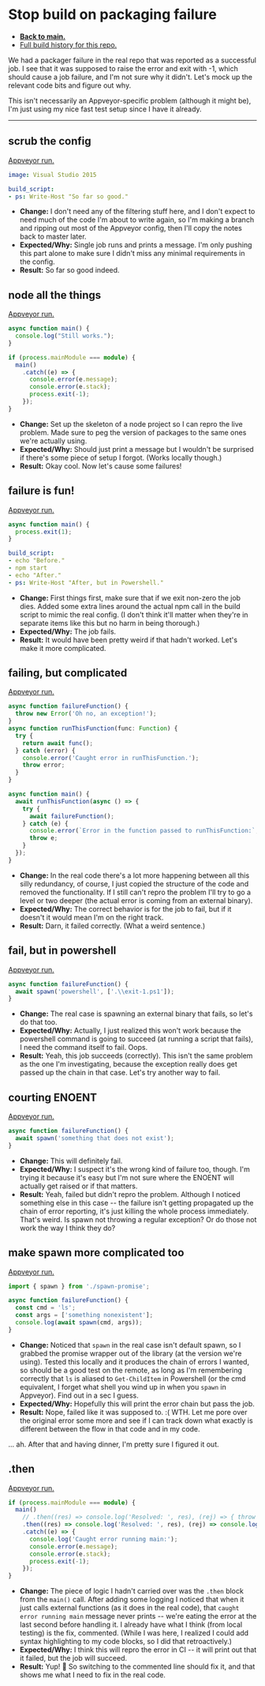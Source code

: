 # Stop build on packaging failure

* **[Back to main.](README.md)**
* [Full build history for this repo.](https://ci.appveyor.com/project/relsqui/matrix-repro/history)

We had a packager failure in the real repo that was reported as a successful job. I see that it was supposed to raise the error and exit with -1, which should cause a job failure, and I'm not sure why it didn't. Let's mock up the relevant code bits and figure out why.

This isn't necessarily an Appveyor-specific problem (although it might be), I'm just using my nice fast test setup since I have it already.

---

## scrub the config

[Appveyor run.](https://ci.appveyor.com/project/relsqui/matrix-repro/builds/26734591)

```yaml
image: Visual Studio 2015

build_script:
- ps: Write-Host "So far so good."
```

* **Change:** I don't need any of the filtering stuff here, and I don't expect to need much of the code I'm about to write again, so I'm making a branch and ripping out most of the Appveyor config, then I'll copy the notes back to master later.
* **Expected/Why:** Single job runs and prints a message. I'm only pushing this part alone to make sure I didn't miss any minimal requirements in the config.
* **Result:** So far so good indeed.

## node all the things

[Appveyor run.](https://ci.appveyor.com/project/relsqui/matrix-repro/builds/26734859)

```typescript
async function main() {
  console.log("Still works.");
}

if (process.mainModule === module) {
  main()
    .catch((e) => {
      console.error(e.message);
      console.error(e.stack);
      process.exit(-1);
    });
}
```

* **Change:** Set up the skeleton of a node project so I can repro the live problem. Made sure to peg the version of packages to the same ones we're actually using.
* **Expected/Why:** Should just print a message but I wouldn't be surprised if there's some piece of setup I forgot. (Works locally though.)
* **Result:** Okay cool. Now let's cause some failures!

## failure is fun!

[Appveyor run.](https://ci.appveyor.com/project/relsqui/matrix-repro/builds/26734942)

```typescript
async function main() {
  process.exit(1);
}
```

```yaml
build_script:
- echo "Before."
- npm start
- echo "After."
- ps: Write-Host "After, but in Powershell."
```

* **Change:** First things first, make sure that if we exit non-zero the job dies. Added some extra lines around the actual npm call in the build script to mimic the real config. (I don't think it'll matter when they're in separate items like this but no harm in being thorough.)
* **Expected/Why:** The job fails.
* **Result:** It would have been pretty weird if that hadn't worked. Let's make it more complicated.

## failing, but complicated

[Appveyor run.](https://ci.appveyor.com/project/relsqui/matrix-repro/builds/26735088)

```typescript
async function failureFunction() {
  throw new Error('Oh no, an exception!');
}
async function runThisFunction(func: Function) {
  try {
    return await func();
  } catch (error) {
    console.error('Caught error in runThisFunction.');
    throw error;
  }
}

async function main() {
  await runThisFunction(async () => {
    try {
      await failureFunction();
    } catch (e) {
      console.error(`Error in the function passed to runThisFunction:`, e);
      throw e;
    }
  });
}
```

* **Change:** In the real code there's a lot more happening between all this silly redundancy, of course, I just copied the structure of the code and removed the functionality. If I still can't repro the problem I'll try to go a level or two deeper (the actual error is coming from an external binary).
* **Expected/Why:** The correct behavior is for the job to fail, but if it doesn't it would mean I'm on the right track.
* **Result:** Darn, it failed correctly. (What a weird sentence.)

## fail, but in powershell

[Appveyor run.](https://ci.appveyor.com/project/relsqui/matrix-repro/builds/26735296)

```typescript
async function failureFunction() {
  await spawn('powershell', ['.\\exit-1.ps1']);
}
```

* **Change:** The real case is spawning an external binary that fails, so let's do that too.
* **Expected/Why:** Actually, I just realized this won't work because the powershell command is going to succeed (at running a script that fails), I need the command itself to fail. Oops.
* **Result:** Yeah, this job succeeds (correctly). This isn't the same problem as the one I'm investigating, because the exception really does get passed up the chain in that case. Let's try another way to fail.

## courting ENOENT

[Appveyor run.](https://ci.appveyor.com/project/relsqui/matrix-repro/builds/26735346)

```typescript
async function failureFunction() {
  await spawn('something that does not exist');
}
```

* **Change:** This will definitely fail.
* **Expected/Why:** I suspect it's the wrong kind of failure too, though. I'm trying it because it's easy but I'm not sure where the ENOENT will actually get raised or if that matters.
* **Result:** Yeah, failed but didn't repro the problem. Although I noticed something else in this case -- the failure isn't getting propagated up the chain of error reporting, it's just killing the whole process immediately. That's weird. Is spawn not throwing a regular exception? Or do those not work the way I think they do?

## make spawn more complicated too

[Appveyor run.](https://ci.appveyor.com/project/relsqui/matrix-repro/builds/26735830)

```typescript
import { spawn } from './spawn-promise';

async function failureFunction() {
  const cmd = 'ls';
  const args = ['something nonexistent'];
  console.log(await spawn(cmd, args));
}
```

* **Change:** Noticed that `spawn` in the real case isn't default spawn, so I grabbed the promise wrapper out of the library (at the version we're using). Tested this locally and it produces the chain of errors I wanted, so should be a good test on the remote, as long as I'm remembering correctly that `ls` is aliased to `Get-ChildItem` in Powershell (or the cmd equivalent, I forget what shell you wind up in when you `spawn` in Appveyor). Find out in a sec I guess.
* **Expected/Why:** Hopefully this will print the error chain but pass the job.
* **Result:** Nope, failed like it was supposed to. :( WTH. Let me pore over the original error some more and see if I can track down what exactly is different between the flow in that code and in my code.

... ah. After that and having dinner, I'm pretty sure I figured it out.

## .then

[Appveyor run.](https://ci.appveyor.com/project/relsqui/matrix-repro/builds/26736719)

```typescript
if (process.mainModule === module) {
  main()
    // .then((res) => console.log('Resolved: ', res), (rej) => { throw rej; })
    .then((res) => console.log('Resolved: ', res), (rej) => console.log('Rejected: ', rej))
    .catch((e) => {
      console.log('Caught error running main:');
      console.error(e.message);
      console.error(e.stack);
      process.exit(-1);
    });
}
```

* **Change:** The piece of logic I hadn't carried over was the `.then` block from the `main()` call. After adding some logging I noticed that when it just calls external functions (as it does in the real code), that `caught error running main` message never prints -- we're eating the error at the last second before handling it. I already have what I think (from local testing) is the fix, commented. (While I was here, I realized I could add syntax highlighting to my code blocks, so I did that retroactively.)
* **Expected/Why:** I think this will repro the error in CI -- it will print out that it failed, but the job will succeed.
* **Result:** Yup! :tada: So switching to the commented line should fix it, and that shows me what I need to fix in the real code.

<!-- For easy copy/paste:

##

[Appveyor run.]()

```
```

* **Change:** 
* **Expected/Why:** 
* **Result:** 

-->